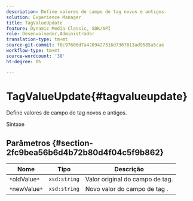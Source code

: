 ```yaml
---
description: Define valores de campo de tag novos e antigos.
solution: Experience Manager
title: TagValueUpdate
feature: Dynamic Media Classic, SDK/API
role: Desenvolvedor,Administrador
translation-type: tm+mt
source-git-commit: f6c97606d7a4209427316d7367013ad9585a5cae
workflow-type: tm+mt
source-wordcount: '38'
ht-degree: 0%

---
```



# TagValueUpdate{#tagvalueupdate}

Define valores de campo de tag novos e antigos.

Sintaxe

## Parâmetros {#section-2fc9bea56b6d4b72b80d4f04c5f9b862}

| Nome | Tipo | Descrição |
|---|---|---|
| `*`oldValue`*` | `xsd:string` | Valor original do campo de tag. |
| `*`newValue`*` | `xsd:string` | Novo valor do campo de tag . |

